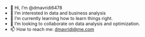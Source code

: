 - 👋 Hi, I’m @dmavridi6478
- 👀 I’m interested in data and business analysis
- 🌱 I’m currently learning how to learn things right.
- 💞️ I’m looking to collaborate on data analysis and optimization.
- 📫 How to reach me: dmavridi@me.com


<!---
dmavridi6478/dmavridi6478 is a ✨ special ✨ repository because its `README.md` (this file) appears on your GitHub profile.
You can click the Preview link to take a look at your changes.
--->
